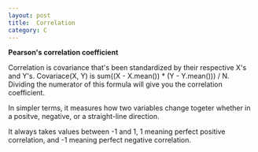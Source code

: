 ```yaml
---
layout: post
title:  Correlation
category: C
---
```


**Pearson's correlation coefficient**

Correlation is covariance that's been standardized by their respective X's and Y's.  Covariace(X, Y) is sum((X - X.mean()) * (Y - Y.mean())) / N.  Dividing the numerator of this formula will give you the correlation coefficient.  

In simpler terms, it measures how two variables change togeter whether in a positve, negative, or a straight-line direction.

It always takes values between -1 and 1, 1 meaning perfect positive correlation, and -1 meaning perfect negative correlation.

